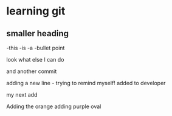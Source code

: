 # learning git
## smaller heading

-this
-is
-a
-bullet point

look what else I can do 

and another commit

adding a new line - trying to remind myself!
added to developer

my next add 


Adding the orange
adding purple oval

